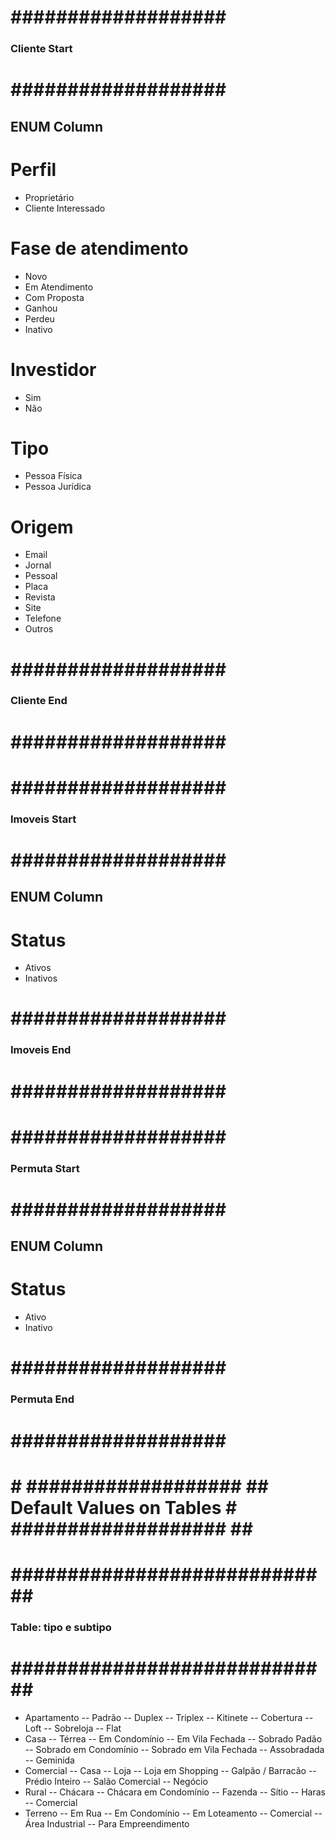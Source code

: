 # ################### #
###  Cliente Start  ###
# ################### #

## ENUM Column

# Perfil
- Proprietário
- Cliente Interessado

# Fase de atendimento
- Novo
- Em Atendimento
- Com Proposta
- Ganhou
- Perdeu
- Inativo

# Investidor
- Sim
- Não 

# Tipo 
- Pessoa Física
- Pessoa Jurídica

# Origem
- Email
- Jornal
- Pessoal 
- Placa
- Revista
- Site
- Telefone
- Outros

# ################### #
###   Cliente End   ###
# ################### #

# ################### #
###  Imoveis Start  ###
# ################### #

## ENUM Column

# Status
- Ativos
- Inativos

# ################### #
###   Imoveis End   ###
# ################### #

# ################### #
###  Permuta Start  ###
# ################### #

## ENUM Column

# Status
- Ativo
- Inativo

# ################### #
###   Permuta End   ###
# ################### #




# # ################### ##  Default Values on Tables   # ################### ## #

# ############################# #
###   Table: tipo e subtipo   ###
# ############################# #

- Apartamento
-- Padrão
-- Duplex
-- Triplex
-- Kitinete
-- Cobertura
-- Loft
-- Sobreloja
-- Flat
- Casa
-- Térrea
-- Em Condomínio
-- Em Vila Fechada
-- Sobrado Padão
-- Sobrado em Condomínio
-- Sobrado em Vila Fechada
-- Assobradada
-- Geminida
- Comercial
-- Casa
-- Loja
-- Loja em Shopping
-- Galpão / Barracão
-- Prédio Inteiro
-- Salão Comercial 
-- Negócio 
- Rural
-- Chácara
-- Chácara em Condomínio
-- Fazenda
-- Sítio 
-- Haras
-- Comercial
- Terreno
-- Em Rua
-- Em Condomínio
-- Em Loteamento
-- Comercial
-- Área Industrial
-- Para Empreendimento